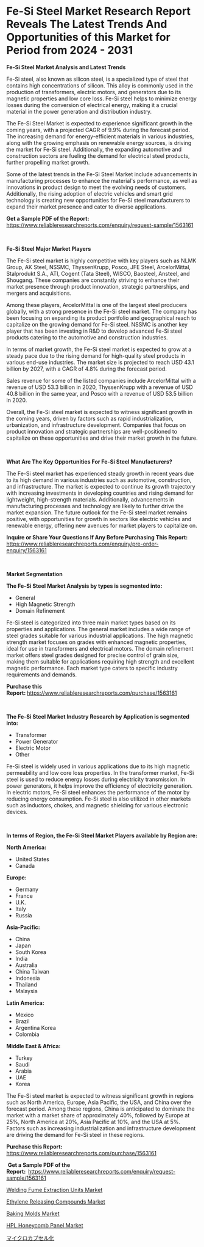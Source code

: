 <p><h1>Fe-Si Steel Market Research Report Reveals The Latest Trends And Opportunities of this Market for Period from 2024 - 2031</h1></p><p><strong>Fe-Si Steel Market Analysis and Latest Trends</strong></p>
<p><p>Fe-Si steel, also known as silicon steel, is a specialized type of steel that contains high concentrations of silicon. This alloy is commonly used in the production of transformers, electric motors, and generators due to its magnetic properties and low core loss. Fe-Si steel helps to minimize energy losses during the conversion of electrical energy, making it a crucial material in the power generation and distribution industry.</p><p>The Fe-Si Steel Market is expected to experience significant growth in the coming years, with a projected CAGR of 9.9% during the forecast period. The increasing demand for energy-efficient materials in various industries, along with the growing emphasis on renewable energy sources, is driving the market for Fe-Si steel. Additionally, the expanding automotive and construction sectors are fueling the demand for electrical steel products, further propelling market growth.</p><p>Some of the latest trends in the Fe-Si Steel Market include advancements in manufacturing processes to enhance the material's performance, as well as innovations in product design to meet the evolving needs of customers. Additionally, the rising adoption of electric vehicles and smart grid technology is creating new opportunities for Fe-Si steel manufacturers to expand their market presence and cater to diverse applications.</p></p>
<p><strong>Get a Sample PDF of the Report:&nbsp;</strong> <a href="https://www.reliableresearchreports.com/enquiry/request-sample/1563161">https://www.reliableresearchreports.com/enquiry/request-sample/1563161</a></p>
<p>&nbsp;</p>
<p><strong>Fe-Si Steel Major Market Players</strong></p>
<p><p>The Fe-Si steel market is highly competitive with key players such as NLMK Group, AK Steel, NSSMC, ThyssenKrupp, Posco, JFE Steel, ArcelorMittal, Stalprodukt S.A., ATI, Cogent (Tata Steel), WISCO, Baosteel, Ansteel, and Shougang. These companies are constantly striving to enhance their market presence through product innovation, strategic partnerships, and mergers and acquisitions.</p><p>Among these players, ArcelorMittal is one of the largest steel producers globally, with a strong presence in the Fe-Si steel market. The company has been focusing on expanding its product portfolio and geographical reach to capitalize on the growing demand for Fe-Si steel. NSSMC is another key player that has been investing in R&D to develop advanced Fe-Si steel products catering to the automotive and construction industries.</p><p>In terms of market growth, the Fe-Si steel market is expected to grow at a steady pace due to the rising demand for high-quality steel products in various end-use industries. The market size is projected to reach USD 43.1 billion by 2027, with a CAGR of 4.8% during the forecast period.</p><p>Sales revenue for some of the listed companies include ArcelorMittal with a revenue of USD 53.3 billion in 2020, ThyssenKrupp with a revenue of USD 40.8 billion in the same year, and Posco with a revenue of USD 53.5 billion in 2020.</p><p>Overall, the Fe-Si steel market is expected to witness significant growth in the coming years, driven by factors such as rapid industrialization, urbanization, and infrastructure development. Companies that focus on product innovation and strategic partnerships are well-positioned to capitalize on these opportunities and drive their market growth in the future.</p></p>
<p>&nbsp;</p>
<p><strong>What Are The Key Opportunities For Fe-Si Steel Manufacturers?</strong></p>
<p><p>The Fe-Si steel market has experienced steady growth in recent years due to its high demand in various industries such as automotive, construction, and infrastructure. The market is expected to continue its growth trajectory with increasing investments in developing countries and rising demand for lightweight, high-strength materials. Additionally, advancements in manufacturing processes and technology are likely to further drive the market expansion. The future outlook for the Fe-Si steel market remains positive, with opportunities for growth in sectors like electric vehicles and renewable energy, offering new avenues for market players to capitalize on.</p></p>
<p><strong>Inquire or Share Your Questions If Any Before Purchasing This Report:</strong> <a href="https://www.reliableresearchreports.com/enquiry/pre-order-enquiry/1563161">https://www.reliableresearchreports.com/enquiry/pre-order-enquiry/1563161</a></p>
<p>&nbsp;</p>
<p><strong>Market Segmentation</strong></p>
<p><strong>The Fe-Si Steel Market Analysis by types is segmented into:</strong></p>
<p><ul><li>General</li><li>High Magnetic Strength</li><li>Domain Refinement</li></ul></p>
<p><p>Fe-Si steel is categorized into three main market types based on its properties and applications. The general market includes a wide range of steel grades suitable for various industrial applications. The high magnetic strength market focuses on grades with enhanced magnetic properties, ideal for use in transformers and electrical motors. The domain refinement market offers steel grades designed for precise control of grain size, making them suitable for applications requiring high strength and excellent magnetic performance. Each market type caters to specific industry requirements and demands.</p></p>
<p><strong>Purchase this Report:&nbsp;</strong><a href="https://www.reliableresearchreports.com/purchase/1563161">https://www.reliableresearchreports.com/purchase/1563161</a></p>
<p>&nbsp;</p>
<p><strong>The Fe-Si Steel Market Industry Research by Application is segmented into:</strong></p>
<p><ul><li>Transformer</li><li>Power Generator</li><li>Electric Motor</li><li>Other</li></ul></p>
<p><p>Fe-Si steel is widely used in various applications due to its high magnetic permeability and low core loss properties. In the transformer market, Fe-Si steel is used to reduce energy losses during electricity transmission. In power generators, it helps improve the efficiency of electricity generation. In electric motors, Fe-Si steel enhances the performance of the motor by reducing energy consumption. Fe-Si steel is also utilized in other markets such as inductors, chokes, and magnetic shielding for various electronic devices.</p></p>
<p>&nbsp;</p>
<p><strong>In terms of Region, the Fe-Si Steel Market Players available by Region are:</strong></p>
<p>
    <p> <strong> North America: </strong>
        <ul>
            <li>United States</li>
            <li>Canada</li>
        </ul>
        </p> 
    <p> <strong> Europe: </strong>
        <ul>
            <li>Germany</li>
            <li>France</li>
            <li>U.K.</li>
            <li>Italy</li>
            <li>Russia</li>
        </ul>
        </p> 
    <p> <strong> Asia-Pacific: </strong>
        <ul>
            <li>China</li>
            <li>Japan</li>
            <li>South Korea</li>
            <li>India</li>
            <li>Australia</li>
            <li>China Taiwan</li>
            <li>Indonesia</li>
            <li>Thailand</li>
            <li>Malaysia</li>
        </ul>
        </p> 
    <p> <strong> Latin America: </strong>
        <ul>
            <li>Mexico</li>
            <li>Brazil</li>
            <li>Argentina Korea</li>
            <li>Colombia</li>
        </ul>
        </p> 
    <p> <strong> Middle East & Africa: </strong>
        <ul>
            <li>Turkey</li>
            <li>Saudi</li>
            <li>Arabia</li>
            <li>UAE</li>
            <li>Korea</li>
        </ul>
    </p>
    </p>
<p><p>The Fe-Si steel market is expected to witness significant growth in regions such as North America, Europe, Asia Pacific, the USA, and China over the forecast period. Among these regions, China is anticipated to dominate the market with a market share of approximately 40%, followed by Europe at 25%, North America at 20%, Asia Pacific at 10%, and the USA at 5%. Factors such as increasing industrialization and infrastructure development are driving the demand for Fe-Si steel in these regions.</p></p>
<p><strong>Purchase this Report: </strong><a href="https://www.reliableresearchreports.com/purchase/1563161">https://www.reliableresearchreports.com/purchase/1563161</a></p>
<p>&nbsp;<strong>Get a Sample PDF of the Report:&nbsp;&nbsp;</strong><a href="https://www.reliableresearchreports.com/enquiry/request-sample/1563161">https://www.reliableresearchreports.com/enquiry/request-sample/1563161</a></p>
<p><strong></strong></p>
<p><p><a href="https://issuu.com/reportprime-2/docs/welding-fume-extraction-units-market-size-2030.ppt">Welding Fume Extraction Units Market</a></p><p><a href="https://github.com/mbisetmhermsr/Market-Research-Report-List-1/blob/main/ethylene-releasing-compounds-market.md">Ethylene Releasing Compounds Market</a></p><p><a href="https://issuu.com/reportprime-2/docs/baking-molds-market-size-2030.pptx">Baking Molds Market</a></p><p><a href="https://github.com/zjyglelu/Market-Research-Report-List-1/blob/main/hpl-honeycomb-panel-market.md">HPL Honeycomb Panel Market</a></p><p><a href="https://github.com/vtbvgl20191192/Market-Research-Report-List-1/blob/main/583336093.md">マイクロカプセル化</a></p></p>